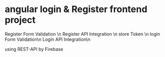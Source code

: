 # angular login & Register frontend project
Register Form Validation \n
Register API Integration \n
store Token \n
login Form Validation\n
Login API Integration\n

using REST-API by Firebase 
